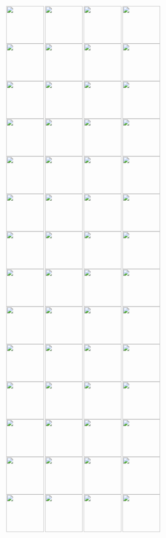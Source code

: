 <p align="center">
  <img align="left" src="https://media3.giphy.com/media/Kl18e8exlxhblQF4OU/giphy.gif" width="100">
  <img align="left" src="https://media3.giphy.com/media/Kl18e8exlxhblQF4OU/giphy.gif" width="100">
  <img align="left" src="https://media3.giphy.com/media/Kl18e8exlxhblQF4OU/giphy.gif" width="100">
  <img align="left" src="https://media3.giphy.com/media/Kl18e8exlxhblQF4OU/giphy.gif" width="100">
  <img align="left" src="https://media3.giphy.com/media/Kl18e8exlxhblQF4OU/giphy.gif" width="100">
  <img align="left" src="https://media3.giphy.com/media/Kl18e8exlxhblQF4OU/giphy.gif" width="100">
  <img align="left" src="https://media3.giphy.com/media/Kl18e8exlxhblQF4OU/giphy.gif" width="100">
  <img align="left" src="https://media3.giphy.com/media/Kl18e8exlxhblQF4OU/giphy.gif" width="100">
  <img align="left" src="https://media3.giphy.com/media/Kl18e8exlxhblQF4OU/giphy.gif" width="100">
  <img align="left" src="https://media3.giphy.com/media/Kl18e8exlxhblQF4OU/giphy.gif" width="100">
  <img align="left" src="https://media3.giphy.com/media/Kl18e8exlxhblQF4OU/giphy.gif" width="100">
  <img align="left" src="https://media3.giphy.com/media/Kl18e8exlxhblQF4OU/giphy.gif" width="100">
  <img align="left" src="https://media3.giphy.com/media/Kl18e8exlxhblQF4OU/giphy.gif" width="100">
  <img align="left" src="https://media3.giphy.com/media/Kl18e8exlxhblQF4OU/giphy.gif" width="100">
  <img align="left" src="https://media3.giphy.com/media/Kl18e8exlxhblQF4OU/giphy.gif" width="100">
  <img align="left" src="https://media3.giphy.com/media/Kl18e8exlxhblQF4OU/giphy.gif" width="100">
  <img align="left" src="https://media3.giphy.com/media/Kl18e8exlxhblQF4OU/giphy.gif" width="100">
  <img align="left" src="https://media3.giphy.com/media/Kl18e8exlxhblQF4OU/giphy.gif" width="100">
  <img align="left" src="https://media3.giphy.com/media/Kl18e8exlxhblQF4OU/giphy.gif" width="100">
  <img align="left" src="https://media3.giphy.com/media/Kl18e8exlxhblQF4OU/giphy.gif" width="100">
  <img align="left" src="https://media3.giphy.com/media/Kl18e8exlxhblQF4OU/giphy.gif" width="100">
  <img align="left" src="https://media3.giphy.com/media/Kl18e8exlxhblQF4OU/giphy.gif" width="100">
  <img align="left" src="https://media3.giphy.com/media/Kl18e8exlxhblQF4OU/giphy.gif" width="100">
  <img align="left" src="https://media3.giphy.com/media/Kl18e8exlxhblQF4OU/giphy.gif" width="100">
  <img align="left" src="https://media3.giphy.com/media/Kl18e8exlxhblQF4OU/giphy.gif" width="100">
  <img align="left" src="https://media3.giphy.com/media/Kl18e8exlxhblQF4OU/giphy.gif" width="100">
  <img align="left" src="https://media3.giphy.com/media/Kl18e8exlxhblQF4OU/giphy.gif" width="100">
  <img align="left" src="https://media3.giphy.com/media/Kl18e8exlxhblQF4OU/giphy.gif" width="100">
  <img align="left" src="https://media3.giphy.com/media/Kl18e8exlxhblQF4OU/giphy.gif" width="100">
  <img align="left" src="https://media3.giphy.com/media/Kl18e8exlxhblQF4OU/giphy.gif" width="100">
  <img align="left" src="https://media3.giphy.com/media/Kl18e8exlxhblQF4OU/giphy.gif" width="100">
  <img align="left" src="https://media3.giphy.com/media/Kl18e8exlxhblQF4OU/giphy.gif" width="100">
  <img align="left" src="https://media3.giphy.com/media/Kl18e8exlxhblQF4OU/giphy.gif" width="100">
  <img align="left" src="https://media3.giphy.com/media/Kl18e8exlxhblQF4OU/giphy.gif" width="100">
  <img align="left" src="https://media3.giphy.com/media/Kl18e8exlxhblQF4OU/giphy.gif" width="100">
  <img align="left" src="https://media3.giphy.com/media/Kl18e8exlxhblQF4OU/giphy.gif" width="100">
  <img align="left" src="https://media3.giphy.com/media/Kl18e8exlxhblQF4OU/giphy.gif" width="100">
  <img align="left" src="https://media3.giphy.com/media/Kl18e8exlxhblQF4OU/giphy.gif" width="100">
  <img align="left" src="https://media3.giphy.com/media/Kl18e8exlxhblQF4OU/giphy.gif" width="100">
  <img align="left" src="https://media3.giphy.com/media/Kl18e8exlxhblQF4OU/giphy.gif" width="100">
  <img align="left" src="https://media3.giphy.com/media/Kl18e8exlxhblQF4OU/giphy.gif" width="100">
  <img align="left" src="https://media3.giphy.com/media/Kl18e8exlxhblQF4OU/giphy.gif" width="100">
  <img align="left" src="https://media3.giphy.com/media/Kl18e8exlxhblQF4OU/giphy.gif" width="100">
  <img align="left" src="https://media3.giphy.com/media/Kl18e8exlxhblQF4OU/giphy.gif" width="100">
  <img align="left" src="https://media3.giphy.com/media/Kl18e8exlxhblQF4OU/giphy.gif" width="100">
  <img align="left" src="https://media3.giphy.com/media/Kl18e8exlxhblQF4OU/giphy.gif" width="100">
  <img align="left" src="https://media3.giphy.com/media/Kl18e8exlxhblQF4OU/giphy.gif" width="100">
  <img align="left" src="https://media3.giphy.com/media/Kl18e8exlxhblQF4OU/giphy.gif" width="100">
  <img align="left" src="https://media3.giphy.com/media/Kl18e8exlxhblQF4OU/giphy.gif" width="100">
  <img align="left" src="https://media3.giphy.com/media/Kl18e8exlxhblQF4OU/giphy.gif" width="100">
  <img align="left" src="https://media3.giphy.com/media/Kl18e8exlxhblQF4OU/giphy.gif" width="100">
  <img align="left" src="https://media3.giphy.com/media/Kl18e8exlxhblQF4OU/giphy.gif" width="100">
  <img align="left" src="https://media3.giphy.com/media/Kl18e8exlxhblQF4OU/giphy.gif" width="100">
  <img align="left" src="https://media3.giphy.com/media/Kl18e8exlxhblQF4OU/giphy.gif" width="100">
  <img align="left" src="https://media3.giphy.com/media/Kl18e8exlxhblQF4OU/giphy.gif" width="100">
  <img align="left" src="https://media3.giphy.com/media/Kl18e8exlxhblQF4OU/giphy.gif" width="100">
</p>

